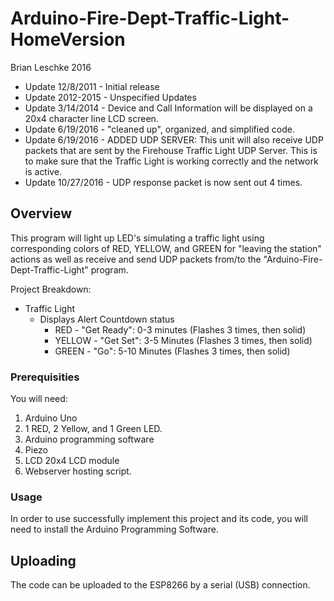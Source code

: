 # Arduino-Fire-Dept-Traffic-Light-HomeVersion

Brian Leschke 2016
 
 - Update 12/8/2011 - Initial release
 - Update 2012-2015 - Unspecified Updates
 - Update 3/14/2014 - Device and Call Information will be displayed on a 20x4 character line LCD screen.
 - Update 6/19/2016 - "cleaned up", organized, and simplified code.
 - Update 6/19/2016 - ADDED UDP SERVER: This unit will also receive UDP packets that are sent by the Firehouse Traffic Light UDP Server.
             This is to make sure that the Traffic Light is working correctly and the network is active. 
 - Update 10/27/2016 - UDP response packet is now sent out 4 times.

## **Overview**

This program will light up LED's simulating a traffic light using corresponding colors of RED, YELLOW, and GREEN for "leaving the station" actions as well as receive and send UDP packets from/to the "Arduino-Fire-Dept-Traffic-Light" program.  

Project Breakdown:
* Traffic Light
    * Displays Alert Countdown status
        * RED - "Get Ready": 0-3 minutes (Flashes 3 times, then solid)
        * YELLOW - "Get Set": 3-5 Minutes (Flashes 3 times, then solid)
        * GREEN - "Go": 5-10 Minutes (Flashes 3 times, then solid)

### **Prerequisities**

You will need:

1. Arduino Uno
2. 1 RED, 2 Yellow, and 1 Green LED. 
3. Arduino programming software
4. Piezo
5. LCD 20x4 LCD module
6. Webserver hosting script.

### **Usage**

In order to use successfully implement this project and its code, you will need to install the Arduino Programming Software.
    
## **Uploading**

The code can be uploaded to the ESP8266 by a serial (USB) connection. 


